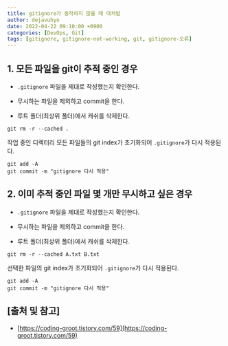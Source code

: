 ```yaml
---
title: gitignore가 동작하지 않을 때 대처법
author: dejavuhyo
date: 2022-04-22 09:10:00 +0900
categories: [DevOps, Git]
tags: [gitignore, gitignore-not-working, git, gitignore-오류]
---
```


## 1. 모든 파일을 git이 추적 중인 경우

* `.gitignore` 파일을 제대로 작성했는지 확인한다.

* 무시하는 파일을 제외하고 commit을 한다.

* 루트 폴더(최상위 폴더)에서 캐쉬를 삭제한다.

```shell
git rm -r --cached .
```

작업 중인 디렉터리 모든 파일들의 git index가 초기화되어 `.gitignore`가 다시 적용된다.

```shell
git add -A
git commit -m "gitignore 다시 적용"
```

## 2. 이미 추적 중인 파일 몇 개만 무시하고 싶은 경우

* `.gitignore` 파일을 제대로 작성했는지 확인한다.

* 무시하는 파일을 제외하고 commit을 한다.

* 루트 폴더(최상위 폴더)에서 캐쉬를 삭제한다.

```shell
git rm -r --cached A.txt B.txt
```  

선택한 파일의 git index가 초기화되어 `.gitignore`가 다시 적용된다.

```shell
git add -A
git commit -m "gitignore 다시 적용"
```

## [출처 및 참고]
* [https://coding-groot.tistory.com/59](https://coding-groot.tistory.com/59)
